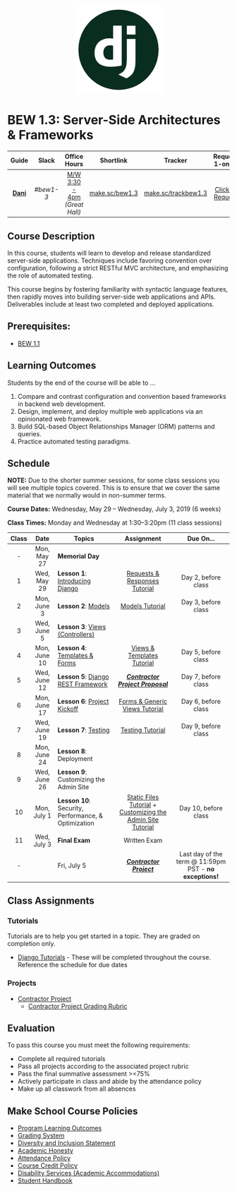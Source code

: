 <p align="center">
  <img src="django.png" height="200">
</p>


# BEW 1.3: Server-Side Architectures & Frameworks

| Guide | Slack | Office Hours | Shortlink | Tracker | Request 1-on-1 |
| :-: | :-: | :-: | :-: | :-: | :-: |
| [**Dani**](https://github.com/droxey) | _#bew1-3_ | [M/W 3:30 - 4pm](https://calendly.com/droxey/officehours)<br>_(Great Hall)_ | [make.sc/bew1.3](https://make.sc/bew1.3) | [make.sc/trackbew1.3](https://make.sc/trackbew1.3) | [Click to Request](https://make.sc/codewithdani) |

## Course Description

In this course, students will learn to develop and release standardized server-side applications. Techniques include favoring convention over configuration, following a strict RESTful MVC architecture, and emphasizing the role of automated testing.

This course begins by fostering familiarity with syntactic language features, then rapidly moves into building server-side web applications and APIs. Deliverables include at least two completed and deployed applications.

## Prerequisites:

* [BEW 1.1](https://make.sc/bew1-1)

## Learning Outcomes

Students by the end of the course will be able to ...

1. Compare and contrast configuration and convention based frameworks in backend web development.
1. Design, implement, and deploy multiple web applications via an opinionated web framework.
1. Build SQL-based Object Relationships Manager (ORM) patterns and queries.
1. Practice automated testing paradigms.

## Schedule

**NOTE:** Due to the shorter summer sessions, for some class sessions you will see multiple topics covered. This is to ensure that we cover the same material that we normally would in non-summer terms.

**Course Dates:** Wednesday, May 29 – Wednesday, July 3, 2019 (6 weeks)

**Class Times:** Monday and Wednesday at 1:30–3:20pm (11 class sessions)

| Class |          Date          |                 Topics                | Assignment                   | Due On...    |
|:-----:|:----------------------:|---------------------------------------|:------------------------------------:|:-------------:|
|  -    | Mon, May 27  | **Memorial Day** | |
|   1   | Wed, May 29    | **Lesson 1**: [Introducing Django](https://docs.djangoproject.com/en/2.2/) | [Requests & Responses Tutorial](https://docs.djangoproject.com/en/2.2/intro/tutorial01/) | Day 2, before class |
|   2   | Mon, June 3    | **Lesson 2**: [Models](DjangoLessons/02-Models.md) | [Models Tutorial](https://docs.djangoproject.com/en/2.2/intro/tutorial02) | Day 3, before class
|   3   | Wed, June 5    | **Lesson 3**:  [Views (Controllers)](DjangoLessons/03-Views.md) || |
|   4   | Mon, June 10    | **Lesson 4**: [Templates & Forms](DjangoLessons/04-Templates.md) | [Views & Templates Tutorial](https://docs.djangoproject.com/en/2.2/intro/tutorial03/) | Day 5, before class  |
|   5   |   Wed, June 12   | **Lesson 5**: [Django REST Framework](https://docs.google.com/presentation/d/1dIiOXOVEKkCV4-VHHcd1ALcrLCjcx_Z2WzhakfejgQk) | [_**Contractor Project Proposal**_](Projects/proposal.md) | Day 7, before class |
|   6   |   Mon, June 17   | **Lesson 6**: [Project Kickoff](DjangoLessons/06-ProjectKickoff.md) | [Forms & Generic Views Tutorial](https://docs.djangoproject.com/en/2.2/intro/tutorial04/) | Day 6, before class |
|   7   |   Wed, June 19   | **Lesson 7**:   [Testing](DjangoLessons/07-Testing.md) |  [Testing Tutorial](https://docs.djangoproject.com/en/2.2/intro/tutorial05/)| Day 9, before class |
|   8   |   Mon, June 24   | **Lesson 8**: Deployment |||
|   9   |   Wed, June 26   | **Lesson 9**: Customizing the Admin Site |||
|  10   |   Mon, July 1    | **Lesson 10**: Security, Performance, & Optimization |[Static Files Tutorial](https://docs.djangoproject.com/en/2.2/intro/tutorial06/) + [Customizing the Admin Site Tutorial](https://docs.djangoproject.com/en/2.2/intro/tutorial07/) | Day 10, before class|
|  11   |  Wed, July 3 | **Final Exam** | Written Exam |
|  -   |   | Fri, July 5 | **[_Contractor Project_](Projects/requirements.md)** | Last day of the term @ 11:59pm PST - **no exceptions!** |


## Class Assignments

### Tutorials

Tutorials are to help you get started in a topic. They are graded on completion only.

* [Django Tutorials](https://docs.djangoproject.com/en/2.2/) - These will be completed throughout the course. Reference the schedule for due dates

### Projects

* [Contractor Project](Projects/requirements.md)
    * [Contractor Project Grading Rubric](Projects/rubric.md)

## Evaluation

To pass this course you must meet the following requirements:

- Complete all required tutorials
- Pass all projects according to the associated project rubric
- Pass the final summative assessment >=75%
- Actively participate in class and abide by the attendance policy
- Make up all classwork from all absences


## Make School Course Policies

- [Program Learning Outcomes](https://make.sc/program-learning-outcomes)
- [Grading System](https://make.sc/grading-system)
- [Diversity and Inclusion Statement](https://make.sc/diversity-and-inclusion-statement)
- [Academic Honesty](https://make.sc/academic-honesty-policy)
- [Attendance Policy](https://make.sc/attendance-policy)
- [Course Credit Policy](https://make.sc/course-credit-policy)
- [Disability Services (Academic Accommodations)](https://make.sc/disability-services)
- [Student Handbook](https://make.sc/student-handbook)

